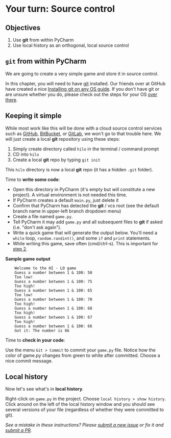 # Your turn: Source control

## Objectives

1. Use **git** from within PyCharm
2. Use local history as an orthogonal, local source control 


## `git` from within PyCharm

We are going to create a very simple game and store it in source control.

In this chapter, you will need to have [git](https://github.com/git-guides/#what-is-git) installed. Our friends over at GitHub have created a nice [Installing git on any OS guide](https://github.com/git-guides/install-git). If you don't have git or are unsure whether you do, please check out the steps for your OS [over there](https://github.com/git-guides/install-git).

## Keeping it simple

While most work like this will be done with a cloud source control services such as [GitHub](https://github.com), [BitBucket](https://bitbucket.org/), or [GitLab](https://about.gitlab.com/), we won't go to that trouble here. We will just create a local **git** repository using these steps:

1. Simply create directory called `hilo` in the terminal / command prompt
2. CD into `hilo`
3. Create a local **git** repo by typing `git init`

This `hilo` directory is now a local **git** repo (it has a hidden `.git` folder).

Time to **write some code**:

* Open this directory in PyCharm (it's empty but will constitute a new project). A virtual environment is not needed this time.
* If PyCharm creates a default `main.py`, just delete it
* Confirm that PyCharm has detected the **git** / vcs root (see the default branch name in upper-left branch dropdown menu)
* Create a file named `game.py`. 
* Tell PyCharm it may add `game.py` and all subsequent files to **git** if asked (i.e. "don't ask again").
* Write a quick game that will generate the output below. You'll need a `while` loop, `random.randint()`, and some `if` and `print` statements.  
* While writing this game, save often (cmd/ctrl-s). This is important for [step 2](#local-history).

 **Sample game output**

```
    Welcome to the HI - LO game
    Guess a number between 1 & 100: 50
    Too low!
    Guess a number between 1 & 100: 75
    Too high!
    Guess a number between 1 & 100: 65
    Too low!
    Guess a number between 1 & 100: 70
    Too high!
    Guess a number between 1 & 100: 68
    Too high!
    Guess a number between 1 & 100: 67
    Too high!
    Guess a number between 1 & 100: 66
    Got it: The number is 66
```

Time to **check in your code**:

Use the menu `Git > Commit` to commit your `game.py` file. Notice how the color of game.py changes from 
green to white after committed. Choose a nice commit message.

## Local history

Now let's see what's in **local history**.

Right-click on `game.py` in the project. Choose `local history > show history`. 
Click around on the left of the local history window and you should see several versions of your file 
(regardless of whether they were committed to git).

*See a mistake in these instructions? Please 
[submit a new issue](https://github.com/talkpython/mastering-pycharm-course/issues) or fix it and 
[submit a PR](https://github.com/talkpython/mastering-pycharm-course/pulls).*